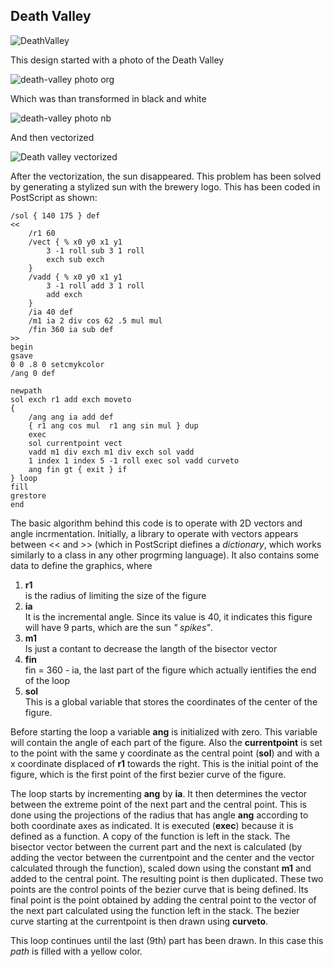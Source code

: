 ## Death Valley

![DeathValley](https://user-images.githubusercontent.com/80269251/110996994-c15f5100-834a-11eb-9acd-aad27660dc43.png)

This design started with a photo of the Death Valley

![death-valley photo org](https://user-images.githubusercontent.com/80269251/110987171-b271a200-833c-11eb-81c8-48d8d7766e6f.jpg)

Which was than transformed in black and white

![death-valley photo nb](https://user-images.githubusercontent.com/80269251/110987228-c917f900-833c-11eb-8644-38fc554122d8.jpg)

And then vectorized

![Death valley vectorized](https://user-images.githubusercontent.com/80269251/110987582-4c394f00-833d-11eb-9f3b-0b78fda83f36.png)

After the vectorization, the sun disappeared. This problem has been solved by generating a stylized sun with the brewery logo. 
This has been coded in PostScript as shown:

```
/sol { 140 175 } def
<<
	/r1 60
	/vect { % x0 y0 x1 y1
		3 -1 roll sub 3 1 roll 
		exch sub exch
	}
	/vadd { % x0 y0 x1 y1
		3 -1 roll add 3 1 roll
		add exch
	}
	/ia 40 def
	/m1 ia 2 div cos 62 .5 mul mul
	/fin 360 ia sub def
>>
begin
gsave
0 0 .8 0 setcmykcolor
/ang 0 def

newpath
sol exch r1 add exch moveto
{
	/ang ang ia add def
	{ r1 ang cos mul  r1 ang sin mul } dup
	exec
	sol currentpoint vect
	vadd m1 div exch m1 div exch sol vadd
	1 index 1 index 5 -1 roll exec sol vadd curveto
	ang fin gt { exit } if
} loop
fill
grestore
end
```
The basic algorithm behind this code is to operate with 2D vectors and angle incrmentation. Initially, a library to operate 
with vectors appears between << and >> (which in PostScript diefines a _dictionary_, which works similarly to a class in any 
other progrming language). It also contains some data to define the graphics, where

1. **r1** <br>
is the radius of limiting the size of the figure
2. **ia** <br>
It is the incremental angle. Since its value is 40, it indicates this figure will have 9 parts, which are the sun _"
spikes"_.
3. **m1** <br>
Is just a contant to decrease the langth of the bisector vector
4. **fin** <br>
fin = 360 - ia, the last part of the figure which actually ientifies the end of the loop
5. **sol** <br>
This is a global variable that stores the coordinates of the center of the figure.

Before starting the loop a variable **ang** is initialized with zero. This variable will contain the angle of each part of 
the figure. Also the **currentpoint** is set to the point with the same y coordinate as the central point (**sol**) and with 
a x coordinate displaced of **r1** towards the right. This is the initial point of the figure, which is the first point of the
first bezier curve of the figure.

The loop starts by incrementing **ang** by **ia**. It then determines the vector between the extreme point of the next part 
and the central point. This is done using the projections of the radius that has angle **ang** according to both coordinate 
axes as indicated. It is executed (**exec**) because it is defined as a function. A copy of the function is left in the stack.
The bisector vector between the current part and the next is calculated (by adding the vector between the currentpoint and 
the center and the vector calculated through the function), scaled down using the constant **m1** and added to the central point. 
The resulting point is then duplicated. These two points are the control points of the bezier curve that is being defined. Its final
point is the point obtained by adding the central point to the vector of the next part calculated using the function left in the 
stack. The bezier curve starting at the currentpoint is then drawn using **curveto**.

This loop continues until the last (9th) part has been drawn. In this case this _path_ is filled with a yellow color.




